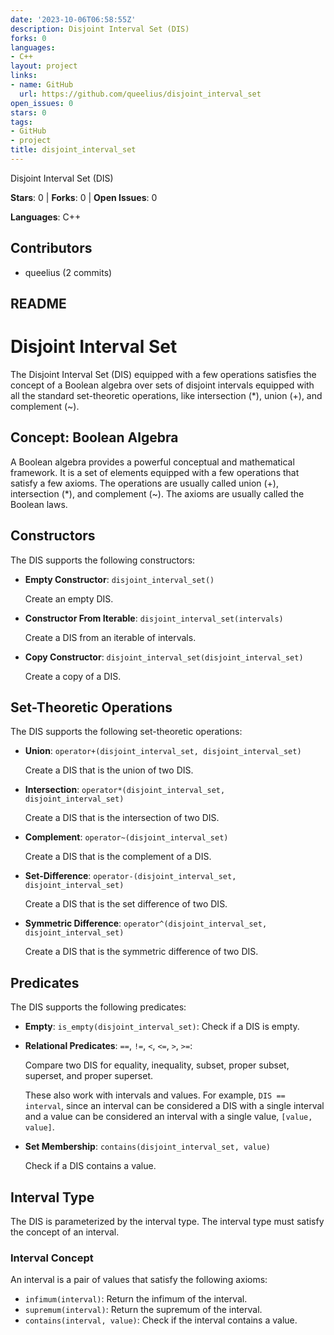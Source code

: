 ```yaml
---
date: '2023-10-06T06:58:55Z'
description: Disjoint Interval Set (DIS)
forks: 0
languages:
- C++
layout: project
links:
- name: GitHub
  url: https://github.com/queelius/disjoint_interval_set
open_issues: 0
stars: 0
tags:
- GitHub
- project
title: disjoint_interval_set
---
```


Disjoint Interval Set (DIS)

**Stars**: 0 | **Forks**: 0 | **Open Issues**: 0

**Languages**: C++

## Contributors
- queelius (2 commits)

## README
# Disjoint Interval Set

The Disjoint Interval Set (DIS) equipped with a few operations
satisfies the concept of a Boolean algebra over sets of disjoint
intervals equipped with all the standard set-theoretic operations,
like intersection (*), union (+), and complement (~).

## Concept: Boolean Algebra

A Boolean algebra provides a powerful conceptual and mathematical framework.
It is a set of elements equipped with a few operations that satisfy
a few axioms. The operations are usually called union (+), intersection (*),
and complement (~). The axioms are usually called the Boolean laws.

## Constructors

The DIS supports the following constructors:

- **Empty Constructor**: `disjoint_interval_set()`

  Create an empty DIS.

- **Constructor From Iterable**: `disjoint_interval_set(intervals)`

  Create a DIS from an iterable of intervals.

- **Copy Constructor**: `disjoint_interval_set(disjoint_interval_set)`

  Create a copy of a DIS.

## Set-Theoretic Operations

The DIS supports the following set-theoretic operations:

- **Union**: `operator+(disjoint_interval_set, disjoint_interval_set)`

  Create a DIS that is the union of two DIS.

- **Intersection**: `operator*(disjoint_interval_set, disjoint_interval_set)`

  Create a DIS that is the intersection of two DIS.

- **Complement**: `operator~(disjoint_interval_set)`

  Create a DIS that is the complement of a DIS.

- **Set-Difference**: `operator-(disjoint_interval_set, disjoint_interval_set)`

  Create a DIS that is the set difference of two DIS.

- **Symmetric Difference**: `operator^(disjoint_interval_set, disjoint_interval_set)`

  Create a DIS that is the symmetric difference of two DIS.

## Predicates

The DIS supports the following predicates:

- **Empty**: `is_empty(disjoint_interval_set)`: Check if a DIS is empty.

- **Relational Predicates**: `==`, `!=`, `<`, `<=`, `>`, `>=`:

  Compare two DIS for equality, inequality, subset, proper subset, superset,
  and proper superset.

  These also work with intervals and values. For example, `DIS == interval`,
  since an interval can be considered a DIS with a single interval and a
  value can be considered an interval with a single value, `[value, value]`.

- **Set Membership**: `contains(disjoint_interval_set, value)`

  Check if a DIS contains a value.

## Interval Type

The DIS is parameterized by the interval type. The interval type must
satisfy the concept of an interval.

### Interval Concept

An interval is a pair of values that satisfy the following axioms:

- `infimum(interval)`: Return the infimum of the interval.
- `supremum(interval)`: Return the supremum of the interval.
- `contains(interval, value)`: Check if the interval contains a value.